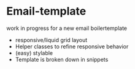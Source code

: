 # Email-template
work in progress for a new email boilertemplate
- responsive/liquid grid layout
- Helper classes to refine responsive behavior
- (easy) stylable
- Template is broken down in snippets

